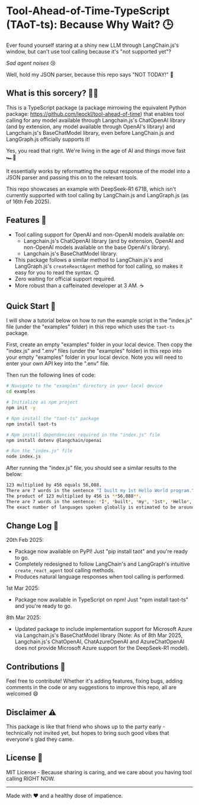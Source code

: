 # Tool-Ahead-of-Time-TypeScript (TAoT-ts): Because Why Wait? 🕒
Ever found yourself staring at a shiny new LLM through LangChain.js's window, but can't use tool calling because it's "not supported yet"? 

*Sad agent noises* 😢

Well, hold my JSON parser, because this repo says "NOT TODAY!" 🦾

## What is this sorcery? 🧙‍♂️

This is a TypeScript package (a package mirrowing the equivalent Python package: https://github.com/leockl/tool-ahead-of-time) that enables tool calling for any model available through Langchain.js's ChatOpenAI library (and by extension, any model available through OpenAI's library) and Langchain.js's BaseChatModel library, even before LangChain.js and LangGraph.js officially supports it! 

Yes, you read that right. We're living in the age of AI and things move fast 🏎️💨

It essentially works by reformatting the output response of the model into a JSON parser and passing this on to the relevant tools.

This repo showcases an example with DeepSeek-R1 671B, which isn't currently supported with tool calling by LangChain.js and LangGraph.js (as of 16th Feb 2025).

## Features 🌟

- Tool calling support for OpenAI and non-OpenAI models available on:
  - Langchain.js's ChatOpenAI library (and by extension, OpenAI and non-OpenAI models available on the base OpenAI's library).
  - Langchain.js's BaseChatModel library.
- This package follows a similar method to LangChain.js's and LangGraph.js's `createReactAgent` method for tool calling, so makes it easy for you to read the syntax. 😊
- Zero waiting for official support required.
- More robust than a caffeinated developer at 3 AM. ☕

## Quick Start 🚀

I will show a tutorial below on how to run the example script in the "index.js" file (under the "examples" folder) in this repo which uses the `taot-ts` package.

First, create an empty "examples" folder in your local device. Then copy the "index.js" and ".env" files (under the "examples" folder) in this repo into your empty "examples" folder in your local device. Note you will need to enter your own API key into the ".env" file.

Then run the following lines of code:

```bash
# Navigate to the "examples" directory in your local device
cd examples

# Initialize as npm project
npm init -y

# Npm install the "taot-ts" package
npm install taot-ts

# Npm install dependencies required in the "index.js" file
npm install dotenv @langchain/openai

# Run the "index.js" file
node index.js
```

After running the "index.js" file, you should see a similar results to the below:

```bash
123 multiplied by 456 equals 56,088.
There are 7 words in the sentence "I built my 1st Hello World program."
The product of 123 multiplied by 456 is **56,088**.
There are 7 words in the sentence: *I*, *built*, *my*, *1st*, *Hello*, *World*, and *program*.
The exact number of languages spoken globally is estimated to be around 7,000, though this number can vary due to factors like dialect continuums and language endangerment. Ethnologue (2023) currently documents 7,168 living languages.
```

## Change Log 📖

20th Feb 2025:
- Package now available on PyPI! Just "pip install taot" and you're ready to go.
- Completely redesigned to follow LangChain's and LangGraph's intuitive `create_react_agent` tool calling methods.
- Produces natural language responses when tool calling is performed.

1st Mar 2025:
- Package now available in TypeScript on npm! Just "npm install taot-ts" and you're ready to go.

8th Mar 2025:
- Updated package to include implementation support for Microsoft Azure via Langchain.js's BaseChatModel library (Note: As of 8th Mar 2025, Langchain.js's ChatOpenAI, ChatAzureOpenAI and AzureChatOpenAI does not provide Microsoft Azure support for the DeepSeek-R1 model).

## Contributions 🤝

Feel free to contribute! Whether it's adding features, fixing bugs, adding comments in the code or any suggestions to improve this repo, all are welcomed 😄

## Disclaimer ⚠️

This package is like that friend who shows up to the party early - technically not invited yet, but hopes to bring such good vibes that everyone's glad they came.

## License 📜

MIT License - Because sharing is caring, and we care about you having tool calling RIGHT NOW.

---

Made with ❤️ and a healthy dose of impatience.
